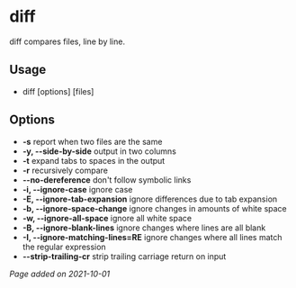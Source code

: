 # diff
diff compares files, line by line.

## Usage
- diff [options] [files]

## Options
- **-s** report when two files are the same
- **-y, --side-by-side** output in two columns
- **-t** expand tabs to spaces in the output
- **-r** recursively compare
- **--no-dereference** don't follow symbolic links
- **-i, --ignore-case** ignore case
- **-E, --ignore-tab-expansion** ignore differences due to tab expansion
- **-b, --ignore-space-change** ignore changes in amounts of white space
- **-w, --ignore-all-space** ignore all white space
- **-B, --ignore-blank-lines** ignore changes where lines are all blank
- **-I, --ignore-matching-lines=RE** ignore changes where all lines match the regular expression
- **--strip-trailing-cr** strip trailing carriage return on input

*Page added on 2021-10-01*

